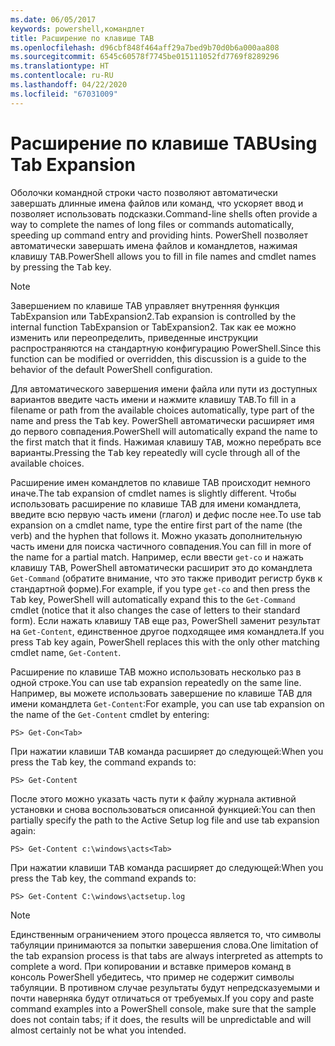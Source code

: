 ```yaml
---
ms.date: 06/05/2017
keywords: powershell,командлет
title: Расширение по клавише TAB
ms.openlocfilehash: d96cbf848f464aff29a7bed9b70d0b6a000aa808
ms.sourcegitcommit: 6545c60578f7745be015111052fd7769f8289296
ms.translationtype: HT
ms.contentlocale: ru-RU
ms.lasthandoff: 04/22/2020
ms.locfileid: "67031009"
---
```

# <a name="using-tab-expansion"></a><span data-ttu-id="38aa4-103">Расширение по клавише TAB</span><span class="sxs-lookup"><span data-stu-id="38aa4-103">Using Tab Expansion</span></span>

<span data-ttu-id="38aa4-104">Оболочки командной строки часто позволяют автоматически завершать длинные имена файлов или команд, что ускоряет ввод и позволяет использовать подсказки.</span><span class="sxs-lookup"><span data-stu-id="38aa4-104">Command-line shells often provide a way to complete the names of long files or commands automatically, speeding up command entry and providing hints.</span></span> <span data-ttu-id="38aa4-105">PowerShell позволяет автоматически завершать имена файлов и командлетов, нажимая клавишу <kbd>TAB</kbd>.</span><span class="sxs-lookup"><span data-stu-id="38aa4-105">PowerShell allows you to fill in file names and cmdlet names by pressing the <kbd>Tab</kbd> key.</span></span>

> [!NOTE]
> <span data-ttu-id="38aa4-106">Завершением по клавише TAB управляет внутренняя функция TabExpansion или TabExpansion2.</span><span class="sxs-lookup"><span data-stu-id="38aa4-106">Tab expansion is controlled by the internal function TabExpansion or TabExpansion2.</span></span> <span data-ttu-id="38aa4-107">Так как ее можно изменить или переопределить, приведенные инструкции распространяются на стандартную конфигурацию PowerShell.</span><span class="sxs-lookup"><span data-stu-id="38aa4-107">Since this function can be modified or overridden, this discussion is a guide to the behavior of the default PowerShell configuration.</span></span>

<span data-ttu-id="38aa4-108">Для автоматического завершения имени файла или пути из доступных вариантов введите часть имени и нажмите клавишу <kbd>TAB</kbd>.</span><span class="sxs-lookup"><span data-stu-id="38aa4-108">To fill in a filename or path from the available choices automatically, type part of the name and press the <kbd>Tab</kbd> key.</span></span> <span data-ttu-id="38aa4-109">PowerShell автоматически расширяет имя до первого совпадения.</span><span class="sxs-lookup"><span data-stu-id="38aa4-109">PowerShell will automatically expand the name to the first match that it finds.</span></span> <span data-ttu-id="38aa4-110">Нажимая клавишу <kbd>TAB</kbd>, можно перебрать все варианты.</span><span class="sxs-lookup"><span data-stu-id="38aa4-110">Pressing the <kbd>Tab</kbd> key repeatedly will cycle through all of the available choices.</span></span>

<span data-ttu-id="38aa4-111">Расширение имен командлетов по клавише TAB происходит немного иначе.</span><span class="sxs-lookup"><span data-stu-id="38aa4-111">The tab expansion of cmdlet names is slightly different.</span></span> <span data-ttu-id="38aa4-112">Чтобы использовать расширение по клавише TAB для имени командлета, введите всю первую часть имени (глагол) и дефис после нее.</span><span class="sxs-lookup"><span data-stu-id="38aa4-112">To use tab expansion on a cmdlet name, type the entire first part of the name (the verb) and the hyphen that follows it.</span></span> <span data-ttu-id="38aa4-113">Можно указать дополнительную часть имени для поиска частичного совпадения.</span><span class="sxs-lookup"><span data-stu-id="38aa4-113">You can fill in more of the name for a partial match.</span></span> <span data-ttu-id="38aa4-114">Например, если ввести `get-co` и нажать клавишу <kbd>TAB</kbd>, PowerShell автоматически расширит это до командлета `Get-Command` (обратите внимание, что это также приводит регистр букв к стандартной форме).</span><span class="sxs-lookup"><span data-stu-id="38aa4-114">For example, if you type `get-co` and then press the <kbd>Tab</kbd> key, PowerShell will automatically expand this to the `Get-Command` cmdlet (notice that it also changes the case of letters to their standard form).</span></span> <span data-ttu-id="38aa4-115">Если нажать клавишу <kbd>TAB</kbd> еще раз, PowerShell заменит результат на `Get-Content`, единственное другое подходящее имя командлета.</span><span class="sxs-lookup"><span data-stu-id="38aa4-115">If you press <kbd>Tab</kbd> key again, PowerShell replaces this with the only other matching cmdlet name, `Get-Content`.</span></span>

<span data-ttu-id="38aa4-116">Расширение по клавише TAB можно использовать несколько раз в одной строке.</span><span class="sxs-lookup"><span data-stu-id="38aa4-116">You can use tab expansion repeatedly on the same line.</span></span> <span data-ttu-id="38aa4-117">Например, вы можете использовать завершение по клавише TAB для имени командлета `Get-Content`:</span><span class="sxs-lookup"><span data-stu-id="38aa4-117">For example, you can use tab expansion on the name of the `Get-Content` cmdlet by entering:</span></span>

```
PS> Get-Con<Tab>
```

<span data-ttu-id="38aa4-118">При нажатии клавиши <kbd>TAB</kbd> команда расширяет до следующей:</span><span class="sxs-lookup"><span data-stu-id="38aa4-118">When you press the <kbd>Tab</kbd> key, the command expands to:</span></span>

```
PS> Get-Content
```

<span data-ttu-id="38aa4-119">После этого можно указать часть пути к файлу журнала активной установки и снова воспользоваться описанной функцией:</span><span class="sxs-lookup"><span data-stu-id="38aa4-119">You can then partially specify the path to the Active Setup log file and use tab expansion again:</span></span>

```
PS> Get-Content c:\windows\acts<Tab>
```

<span data-ttu-id="38aa4-120">При нажатии клавиши <kbd>TAB</kbd> команда расширяет до следующей:</span><span class="sxs-lookup"><span data-stu-id="38aa4-120">When you press the <kbd>Tab</kbd> key, the command expands to:</span></span>

```
PS> Get-Content C:\windows\actsetup.log
```

> [!NOTE]
> <span data-ttu-id="38aa4-121">Единственным ограничением этого процесса является то, что символы табуляции принимаются за попытки завершения слова.</span><span class="sxs-lookup"><span data-stu-id="38aa4-121">One limitation of the tab expansion process is that tabs are always interpreted as attempts to complete a word.</span></span> <span data-ttu-id="38aa4-122">При копировании и вставке примеров команд в консоль PowerShell убедитесь, что пример не содержит символы табуляции. В противном случае результаты будут непредсказуемыми и почти наверняка будут отличаться от требуемых.</span><span class="sxs-lookup"><span data-stu-id="38aa4-122">If you copy and paste command examples into a PowerShell console, make sure that the sample does not contain tabs; if it does, the results will be unpredictable and will almost certainly not be what you intended.</span></span>
